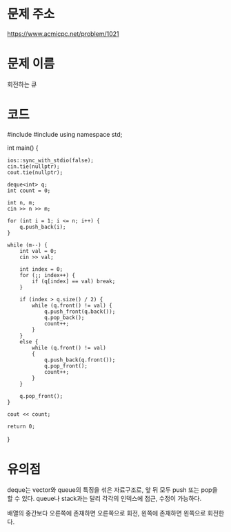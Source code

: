# 문제 주소
https://www.acmicpc.net/problem/1021

# 문제 이름
회전하는 큐

# 코드
#include <iostream>
#include <deque>
using namespace std;


int main() {

	ios::sync_with_stdio(false);
	cin.tie(nullptr);
	cout.tie(nullptr);

	deque<int> q;
	int count = 0;

	int n, m;
	cin >> n >> m;

	for (int i = 1; i <= n; i++) {
		q.push_back(i);
	}

	while (m--) {
		int val = 0;
		cin >> val;

		int index = 0;
		for (;; index++) {
			if (q[index] == val) break;
		}

		if (index > q.size() / 2) {
			while (q.front() != val) {
				q.push_front(q.back());
				q.pop_back();
				count++;
			}
		}
		else {
			while (q.front() != val)
			{
				q.push_back(q.front());
				q.pop_front();
				count++;
			}
		}

		q.pop_front();
	}
	
	cout << count;

	return 0;
}

# 유의점
deque는 vector와 queue의 특징을 섞은 자료구조로, 앞 뒤 모두 push 또는 pop을 할 수 있다.
queue나 stack과는 달리 각각의 인덱스에 접근, 수정이 가능하다.

배열의 중간보다 오른쪽에 존재하면 오른쪽으로 회전,
왼쪽에 존재하면 왼쪽으로 회전한다.
